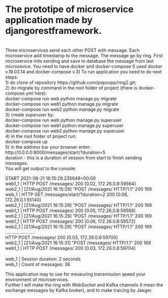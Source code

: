 <h1>The prototipe of microservice application made by djangorestframework.</h1><br>
Three microservices send each other POST with message. Each microservice add timestamp to the message. The message go by ring. First microservice inits sending and save to database the message from last microsevice.
You need to have docker and docker-compose (I used docker v.19.03.14 and docker-compose v.3)
To run application you need to do next steps:<br>
1) do clone of repository https://github.com/popovpp/ring2.git;<br>
2) do migrate by command in the root folder of project (there is docker-compose.yml here):<br>
docker-compose run web python manage.py migrate<br>
docker-compose run web1 python manage.py migrate<br>
docker-compose run web2 python manage.py migrate<br>
3) create superuser by:<br>
docker-compose run web python manage.py superuser<br>
docker-compose run web1 python manage.py superuser<br>
docker-compose run web2 python manage.py superuser<br>
4) in the root folder of project run:<br>
docker-compose up<br>
5) in the address bar your browser enter:<br>
http://0.0.0.0:8000/messages/start/?duration=5<br>
duration - this is a duration of session from start to finish sending messages.<br>
You will get output to the console:<br>

START 2021-08-21 16:15:29.235648+00:00<br>
web1_1       | HTTP POST /messages/ 200 [0.02, 172.26.0.8:59564]<br>
web2_1       | [21/Aug/2021 16:15:29] "POST /messages/ HTTP/1.1" 200 169<br>
web_1        | HTTP GET /messages/start/?duration=2 200 [0.06, 172.26.0.1:55140]<br>
web2_1       | [21/Aug/2021 16:15:29] "POST /messages/ HTTP/1.1" 200 169<br>
web1_1       | HTTP POST /messages/ 200 [0.05, 172.26.0.8:59568]<br>
web2_1       | [21/Aug/2021 16:15:29] "POST /messages/ HTTP/1.1" 200 169<br>
web1_1       | HTTP POST /messages/ 200 [0.06, 172.26.0.8:59572]<br>
web2_1       | [21/Aug/2021 16:15:29] "POST /messages/ HTTP/1.1" 200 169<br>
.......................<br>
HTTP POST /messages/ 200 [0.03, 172.26.0.8:59700]<br>
web2_1       | [21/Aug/2021 16:15:31] "POST /messages/ HTTP/1.1" 200 169<br>
web1_1       | HTTP POST /messages/ 200 [0.03, 172.26.0.8:59704]<br><br>
web_1        | Session duration: 2 seconds<br>
web_1        | Count of messages: 36<br>

This application may to use for meseuring transmission speed your environment of microservices.<br>
Further I will make the ring with WebSocket and Kafka channels (I mean the exchange messages by Kafka broker), and to make traicing by Jaeger.<br>

